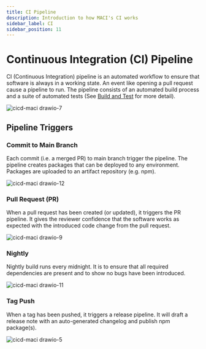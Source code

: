```yaml
---
title: CI Pipeline
description: Introduction to how MACI's CI works
sidebar_label: CI
sidebar_position: 11
---
```


# Continuous Integration (CI) Pipeline

CI (Continuous Integration) pipeline is an automated workflow to ensure that software is always in a working state. An event like opening a pull request cause a pipeline to run. The pipeline consists of an automated build process and a suite of automated tests (See [Build and Test](https://github.com/privacy-scaling-explorations/maci/wiki/Build-and-Test) for more detail).

![cicd-maci drawio-7](https://user-images.githubusercontent.com/1610146/185962260-091cd952-5444-44f3-89e3-be64e81d4c21.png)


## Pipeline Triggers

### Commit to Main Branch

Each commit (i.e. a merged PR) to main branch trigger the pipeline. The pipeline creates packages that can be deployed to any environment. Packages are uploaded to an artifact repository (e.g. npm). 

![cicd-maci drawio-12](https://user-images.githubusercontent.com/1610146/183404579-8bcb76fe-34b6-4748-a5ae-e2e4b010bd86.png)

### Pull Request (PR)

When a pull request has been created (or updated), it triggers the PR pipeline. It gives the reviewer confidence that the software works as expected with the introduced code change from the pull request.

![cicd-maci drawio-9](https://user-images.githubusercontent.com/1610146/183391880-d3a20f29-2708-4d72-988d-4781c0396e48.png)


### Nightly

Nightly build runs every midnight. It is to ensure that all required dependencies are present and to show no bugs have been introduced.

![cicd-maci drawio-11](https://user-images.githubusercontent.com/1610146/183404455-cc2aaace-fe52-40f4-b5e4-3c852c5ff516.png)

### Tag Push

When a tag has been pushed, it triggers a release pipeline. It will draft a release note with an auto-generated changelog and publish npm package(s).

![cicd-maci drawio-5](https://user-images.githubusercontent.com/1610146/185958513-51dadaf1-7f72-404b-b482-149b91edcaab.png)


